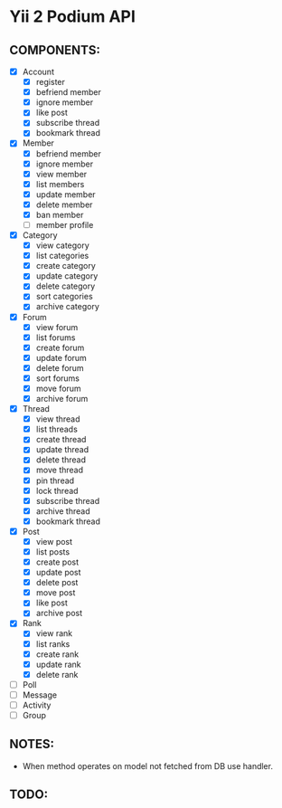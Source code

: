 # Yii 2 Podium API

## COMPONENTS:

- [x] Account
  - [x] register
  - [x] befriend member
  - [x] ignore member
  - [x] like post
  - [x] subscribe thread
  - [x] bookmark thread
- [x] Member
  - [x] befriend member
  - [x] ignore member
  - [x] view member
  - [x] list members
  - [x] update member
  - [x] delete member
  - [x] ban member
  - [ ] member profile
- [x] Category
  - [x] view category
  - [x] list categories
  - [x] create category
  - [x] update category
  - [x] delete category
  - [x] sort categories
  - [x] archive category
- [x] Forum
  - [x] view forum
  - [x] list forums
  - [x] create forum
  - [x] update forum
  - [x] delete forum
  - [x] sort forums
  - [x] move forum
  - [x] archive forum
- [x] Thread
  - [x] view thread
  - [x] list threads
  - [x] create thread
  - [x] update thread
  - [x] delete thread
  - [x] move thread
  - [x] pin thread
  - [x] lock thread
  - [x] subscribe thread
  - [x] archive thread
  - [x] bookmark thread
- [x] Post
  - [x] view post
  - [x] list posts
  - [x] create post
  - [x] update post
  - [x] delete post
  - [x] move post
  - [x] like post
  - [x] archive post
- [x] Rank
  - [x] view rank
  - [x] list ranks
  - [x] create rank
  - [x] update rank
  - [x] delete rank
- [ ] Poll
- [ ] Message
- [ ] Activity
- [ ] Group

## NOTES:

- When method operates on model not fetched from DB use handler.

## TODO:

